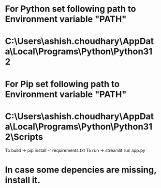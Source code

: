 

# For Python set following path to Environment variable "PATH"  
# C:\Users\ashish.choudhary\AppData\Local\Programs\Python\Python312

# For Pip set following path to Environment variable "PATH"  
# C:\Users\ashish.choudhary\AppData\Local\Programs\Python\Python312\Scripts


To build -> pip install -r requirements.txt
To run -> streamlit run app.py

# In case some depencies are missing, install it.
